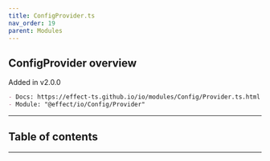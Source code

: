 ```yaml
---
title: ConfigProvider.ts
nav_order: 19
parent: Modules
---
```


## ConfigProvider overview

Added in v2.0.0

```md
- Docs: https://effect-ts.github.io/io/modules/Config/Provider.ts.html
- Module: "@effect/io/Config/Provider"
```

---

<h2 class="text-delta">Table of contents</h2>

---

